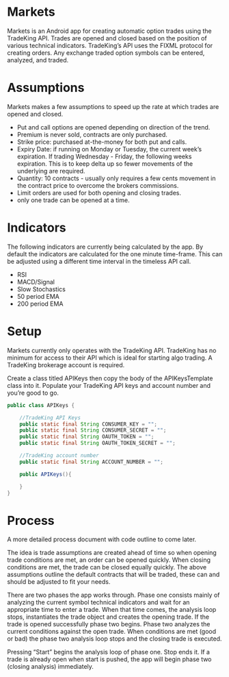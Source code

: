 # Markets
Markets is an Android app for creating automatic option trades using the TradeKing API. Trades are opened and closed based on the position of various technical indicators. TradeKing’s API uses the FIXML protocol for creating orders. Any exchange traded option symbols can be entered, analyzed, and traded.

# Assumptions
Markets makes a few assumptions to speed up the rate at which trades are opened and closed.
* Put and call options are opened depending on direction of the trend.
* Premium is never sold, contracts are only purchased.
* Strike price: purchased at-the-money for both put and calls.
* Expiry Date: if running on Monday or Tuesday, the current week’s expiration. If trading Wednesday - Friday, the following weeks expiration. This is to keep delta up so fewer movements of the underlying are required.
* Quantity: 10 contracts - usually only requires a few cents movement in the contract price to overcome the brokers commissions.
* Limit orders are used for both opening and closing trades.
* only one trade can be opened at a time.

# Indicators
The following indicators are currently being calculated by the app. By default the indicators are calculated for the one minute time-frame. This can be adjusted using a different time interval in the timeless API call.
* RSI
* MACD/Signal
* Slow Stochastics
* 50 period EMA
* 200 period EMA

# Setup
Markets currently only operates with the TradeKing API. TradeKing has no minimum for access to their API which is ideal for starting algo trading. A TradeKing brokerage account is required.

Create a class titled APIKeys then copy the body of the APIKeysTemplate class into it. Populate your TradeKing API keys and account number and you’re good to go.
```java
public class APIKeys {

    //TradeKing API Keys
    public static final String CONSUMER_KEY = "";
    public static final String CONSUMER_SECRET = "";
    public static final String OAUTH_TOKEN = "";
    public static final String OAUTH_TOKEN_SECRET = "";

    //TradeKing account number
    public static final String ACCOUNT_NUMBER = "";

    public APIKeys(){

    }
}
```

# Process
A more detailed process document with code outline to come later.

The idea is trade assumptions are created ahead of time so when opening trade conditions are met, an order can be opened quickly. When closing conditions are met, the trade can be closed equally quickly. The above assumptions outline the default contracts that will be traded, these can and should be adjusted to fit your needs.

There are two phases the app works through. Phase one consists mainly of analyzing the current symbol technical indicators and wait for an appropriate time to enter a trade. When that time comes, the analysis loop stops, instantiates the trade object and creates the opening trade. If the trade is opened successfully phase two begins. Phase two analyzes the current conditions against the open trade. When conditions are met (good or bad) the phase two analysis loop stops and the closing trade is executed. 

Pressing “Start” begins the analysis loop of phase one. Stop ends it. If a trade is already open when start is pushed, the app will begin phase two (closing analysis) immediately.

